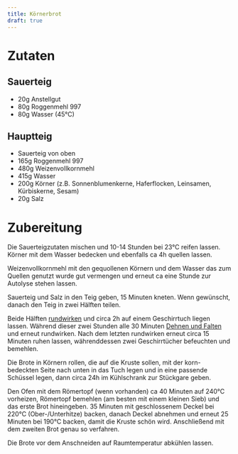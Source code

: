 ```yaml
---
title: Körnerbrot
draft: true
---
```


# Zutaten

## Sauerteig

- 20g Anstellgut
- 80g Roggenmehl 997
- 80g Wasser (45°C)

## Hauptteig

- Sauerteig von oben
- 165g Roggenmehl 997
- 480g Weizenvollkornmehl
- 415g Wasser
- 200g Körner (z.B. Sonnenblumenkerne, Haferflocken, Leinsamen, Kürbiskerne, Sesam)
- 20g Salz

# Zubereitung

Die Sauerteigzutaten mischen und 10-14 Stunden bei 23°C reifen lassen. Körner mit dem Wasser bedecken und ebenfalls ca
4h quellen lassen.

Weizenvollkornmehl mit den gequollenen Körnern und dem Wasser das zum Quellen genutzt wurde gut vermengen und erneut ca
eine Stunde zur Autolyse stehen lassen.

Sauerteig und Salz in den Teig geben, 15 Minuten kneten. Wenn gewünscht, danach den Teig in zwei Hälften teilen.

Beide Hälften [rundwirken](https://www.baeckerlatein.de/wirken/) und circa 2h auf einem Geschirrtuch liegen lassen.
Während dieser zwei Stunden alle 30 Minuten [Dehnen und Falten](https://www.baeckerlatein.de/dehnen-und-falten/) und
erneut rundwirken. Nach dem letzten rundwirken erneut circa 15 Minuten ruhen lassen, währenddessen zwei Geschirrtücher
befeuchten und bemehlen.

Die Brote in Körnern rollen, die auf die Kruste sollen, mit der korn-bedeckten Seite nach unten in das Tuch legen und in
eine passende Schüssel legen, dann circa 24h im Kühlschrank zur Stückgare geben.

Den Ofen mit dem Römertopf (wenn vorhanden) ca 40 Minuten auf 240°C vorheizen, Römertopf bemehlen (am besten mit einem
kleinen Sieb) und das erste Brot hineingeben. 35 Minuten mit geschlossenem Deckel bei 220°C (Ober-/Unterhitze) backen,
danach Deckel abnehmen und erneut 25 Minuten bei 190°C backen, damit die Kruste schön wird. Anschließend mit dem zweiten
Brot genau so verfahren.

Die Brote vor dem Anschneiden auf Raumtemperatur abkühlen lassen.
